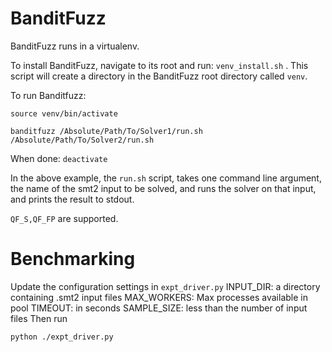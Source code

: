 # BanditFuzz

BanditFuzz runs in a virtualenv.

To install BanditFuzz, navigate to its root and run: `venv_install.sh` . This script will create a directory in the BanditFuzz root directory called `venv`.

To run Banditfuzz:
```
source venv/bin/activate

banditfuzz /Absolute/Path/To/Solver1/run.sh /Absolute/Path/To/Solver2/run.sh

```

When done: `deactivate`

In the above example, the `run.sh` script, takes one command line argument, the name of the smt2 input to be solved, and runs the solver on that input, and prints the result to stdout. 

`QF_S,QF_FP` are supported.

# Benchmarking
Update the configuration settings in `expt_driver.py`
INPUT\_DIR: a directory containing .smt2 input files
MAX\_WORKERS: Max processes available in pool
TIMEOUT: in seconds
SAMPLE\_SIZE: less than the number of input files
Then run
```
python ./expt_driver.py
```
